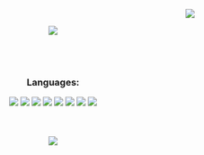 <div align="right">
  <p><img src="https://komarev.com/ghpvc/?username=jsostmann&label=Profile%20views&color=yellow&style=for-the-badge"></p>
</div>

<div align="center">
  <img align="center" src="https://readme-typing-svg.herokuapp.com?font=Oswald&size=40&pause=1000&color=F7EE27&background=0A04FF00&center=true&vCenter=true&width=900&height=57&lines=Hi%2C+I'm+James+%F0%9F%91%8B">
</div>

<br>
<br>
<br>

<div align="center">
  <h3>Languages:</h3>
  <img src="https://img.shields.io/badge/Java%20-%23E00033.svg?&style=for-the-badge&logo=java&logoColor=white">
  <img src="https://img.shields.io/badge/python%20-%2314354C.svg?&style=for-the-badge&logo=python&logoColor=white">
  <img src="https://img.shields.io/badge/c++%20-%2300599C.svg?&style=for-the-badge&logo=c%2B%2B&logoColor=white">
  <img src="https://img.shields.io/badge/neo4j%20-%23008CC1.svg?&style=for-the-badge&logo=neo4j&logoColor=white">
  <img src="https://img.shields.io/badge/git%20-%23F05032.svg?&style=for-the-badge&logo=git&logoColor=white"/>
  <img src="http://img.shields.io/badge/-VS%20Code-000000?style=for-the-badge&logo=Visual-studio-code&logoColor=blue">
  <img src="http://img.shields.io/badge/Elastic Search%20-%23005571.svg?style=for-the-badge&logo=elasticsearch&logoColor=white">
  <img src="http://img.shields.io/badge/Bash%20-%234EAA25.svg?style=for-the-badge&logo=elasticsearch&logoColor=white">


</div>


<br>
<br>
<br>



<div align="center">
  <img align="center" src="https://github-readme-stats.vercel.app/api?username=jsostmann&show_icons=true&locale=en&theme=dark">
</div>



